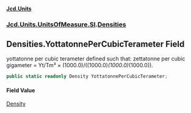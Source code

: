 #### [Jcd.Units](index.md 'index')

### [Jcd.Units.UnitsOfMeasure.SI](Jcd.Units.UnitsOfMeasure.SI.md 'Jcd.Units.UnitsOfMeasure.SI').[Densities](Densities.md 'Jcd.Units.UnitsOfMeasure.SI.Densities')

## Densities.YottatonnePerCubicTerameter Field

yottatonne per cubic terameter defined such that: zettatonne per cubic gigameter = Yt/Tm³ ×
(1000.0)/((1000.0)*(1000.0)*(1000.0)).

```csharp
public static readonly Density YottatonnePerCubicTerameter;
```

#### Field Value

[Density](Density.md 'Jcd.Units.UnitTypes.Density')